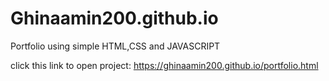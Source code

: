 # Ghinaamin200.github.io
Portfolio using simple HTML,CSS and JAVASCRIPT

click this link to open project:
https://ghinaamin200.github.io/portfolio.html

